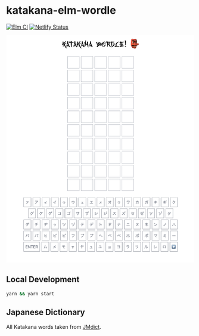# katakana-elm-wordle

[![Elm CI](https://github.com/kutyel/elm-wordle-twitch/workflows/Elm%20CI/badge.svg)](https://github.com/kutyel/elm-wordle-twitch/actions)
[![Netlify Status](https://api.netlify.com/api/v1/badges/8607143f-6a02-416c-a6bb-6e746bcb3a79/deploy-status)](https://app.netlify.com/sites/katakana-wordle/deploys)

![image](assets/image.png)

## Local Development

```sh
yarn && yarn start
```

## Japanese Dictionary

All Katakana words taken from [JMdict](http://www.edrdg.org/wiki/index.php/JMdict-EDICT_Dictionary_Project#CURRENT_VERSION_.26_DOWNLOAD).
